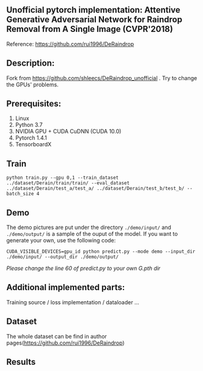 ## Unofficial pytorch implementation: Attentive Generative Adversarial Network for Raindrop Removal from A Single Image (CVPR'2018)

Reference: https://github.com/rui1996/DeRaindrop

## Description:
Fork from https://github.com/shleecs/DeRaindrop_unofficial .
Try to change the GPUs' problems. 

## Prerequisites:
1. Linux
2. Python 3.7
3. NVIDIA GPU + CUDA CuDNN (CUDA 10.0)
4. Pytorch 1.4.1
5. TensorboardX

## Train

```
python train.py --gpu 0,1 --train_dataset ../dataset/Derain/train/train/ --eval_dataset ../dataset/Derain/test_a/test_a/ ../dataset/Derain/test_b/test_b/ --batch_size 4
```

## Demo 

The demo pictures are put under the directory `./demo/input/` and `./demo/output/` is a sample of the ouput of the model. If you want to generate your own, use the following code:

```
CUDA_VISIBLE_DEVICES=gpu_id python predict.py --mode demo --input_dir ./demo/input/ --output_dir ./demo/output/
```
*Please change the line 60 of predict.py to your own G.pth dir*

## Additional implemented parts:

Training source / loss implementation / dataloader ... 

## Dataset
The whole dataset can be find in author pages(https://github.com/rui1996/DeRaindrop)

## Results

